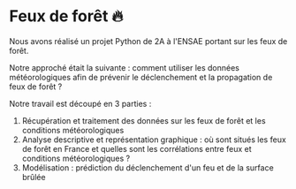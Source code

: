 # Feux de forêt :fire:
Nous avons réalisé un projet Python de 2A à l'ENSAE portant sur les feux de forêt. 

Notre approché était la suivante : comment utiliser les données météorologiques afin de prévenir le déclenchement et la propagation de feux de forêt ? 

Notre travail est découpé en 3 parties : 
1) Récupération et traitement des données sur les feux de forêt et les conditions météorologiques 
2) Analyse descriptive et représentation graphique : où sont situés les feux de forêt en France et quelles sont les corrélations entre feux et conditions météorologiques ? 
3) Modélisation : prédiction du déclenchement d'un feu et de la surface brûlée 


